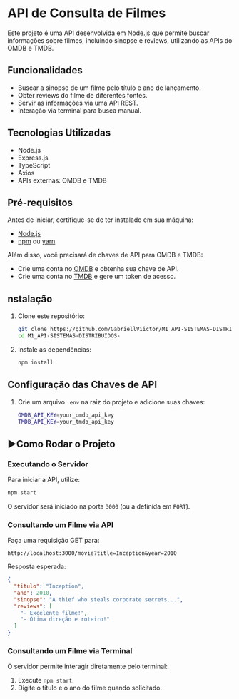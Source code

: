 # API de Consulta de Filmes

Este projeto é uma API desenvolvida em Node.js que permite buscar informações sobre filmes, incluindo sinopse e reviews, utilizando as APIs do OMDB e TMDB.

## Funcionalidades
- Buscar a sinopse de um filme pelo título e ano de lançamento.
- Obter reviews do filme de diferentes fontes.
- Servir as informações via uma API REST.
- Interação via terminal para busca manual.

## Tecnologias Utilizadas
- Node.js
- Express.js
- TypeScript
- Axios
- APIs externas: OMDB e TMDB

##  Pré-requisitos
Antes de iniciar, certifique-se de ter instalado em sua máquina:
- [Node.js](https://nodejs.org/)
- [npm](https://www.npmjs.com/) ou [yarn](https://yarnpkg.com/)

Além disso, você precisará de chaves de API para OMDB e TMDB:
- Crie uma conta no [OMDB](https://www.omdbapi.com/) e obtenha sua chave de API.
- Crie uma conta no [TMDB](https://www.themoviedb.org/) e gere um token de acesso.

## nstalação
1. Clone este repositório:
   ```sh
   git clone https://github.com/GabriellViictor/M1_API-SISTEMAS-DISTRIBUIDOS-.git
   cd M1_API-SISTEMAS-DISTRIBUIDOS-
   ```
2. Instale as dependências:
   ```sh
   npm install
   ```

## Configuração das Chaves de API
1. Crie um arquivo `.env` na raiz do projeto e adicione suas chaves:
   ```sh
   OMDB_API_KEY=your_omdb_api_key
   TMDB_API_KEY=your_tmdb_api_key
   ```

## ▶Como Rodar o Projeto
### Executando o Servidor
Para iniciar a API, utilize:
```sh
npm start
```
O servidor será iniciado na porta `3000` (ou a definida em `PORT`).

### Consultando um Filme via API
Faça uma requisição GET para:
```
http://localhost:3000/movie?title=Inception&year=2010
```
Resposta esperada:
```json
{
  "titulo": "Inception",
  "ano": 2010,
  "sinopse": "A thief who steals corporate secrets...",
  "reviews": [
    "- Excelente filme!",
    "- Ótima direção e roteiro!"
  ]
}
```

### Consultando um Filme via Terminal
O servidor permite interagir diretamente pelo terminal:
1. Execute `npm start`.
2. Digite o título e o ano do filme quando solicitado.

